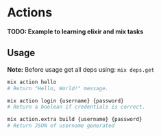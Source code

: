 # Actions

**TODO: Example to learning elixir and mix tasks**

## Usage
**Note:** Before usage get all deps using: `mix deps.get`

```bash
mix action hello
# Return "Hello, World!" message.

mix action login {username} {password} 
# Return a boolean if credentials is correct.

mix action.extra build {username} {password}
# Return JSON of username generated
```
